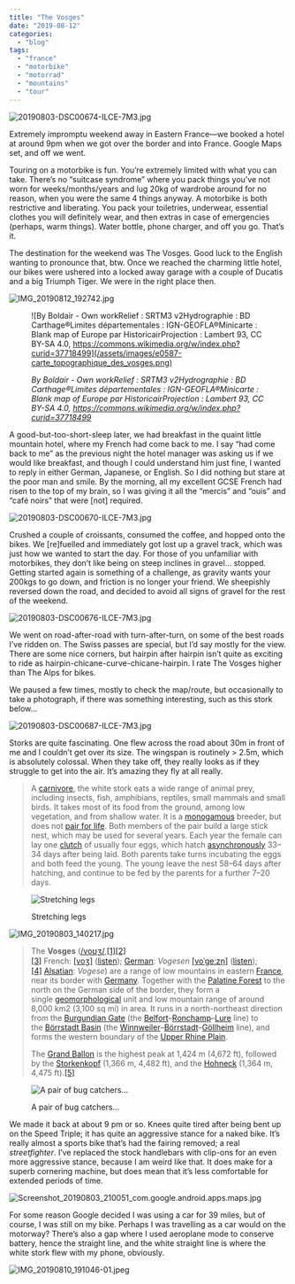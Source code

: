 ```yaml
---
title: "The Vosges"
date: "2019-08-12"
categories: 
  - "blog"
tags: 
  - "france"
  - "motorbike"
  - "motorrad"
  - "mountains"
  - "tour"
---
```


![20190803-DSC00674-ILCE-7M3.jpg](/assets/images/8970d-20190803-dsc00674-ilce-7m3.jpg)

Extremely impromptu weekend away in Eastern France—we booked a hotel at around 9pm when we got over the border and into France. Google Maps set, and off we went.

Touring on a motorbike is fun. You’re extremely limited with what you can take. There’s no “suitcase syndrome” where you pack things you’ve not worn for weeks/months/years and lug 20kg of wardrobe around for no reason, when you were the same 4 things anyway. A motorbike is both restrictive and liberating. You pack your toiletries, underwear, essential clothes you will definitely wear, and then extras in case of emergencies (perhaps, warm things). Water bottle, phone charger, and off you go. That’s it.

The destination for the weekend was The Vosges. Good luck to the English wanting to pronounce that, btw. Once we reached the charming little hotel, our bikes were ushered into a locked away garage with a couple of Ducatis and a big Triumph Tiger. We were in the right place then.

![IMG_20190812_192742.jpg](/assets/images/6e35a-img_20190812_192742.jpg)

<figure>

![By Boldair - Own workRelief : SRTM3 v2Hydrographie : BD Carthage®Limites départementales : IGN-GEOFLA®Minicarte : Blank map of Europe par HistoricairProjection : Lambert 93, CC BY-SA 4.0, https://commons.wikimedia.org/w/index.php?curid=37718499](/assets/images/e0587-carte_topographique_des_vosges.png)

<figcaption>



_By Boldair - Own workRelief : SRTM3 v2Hydrographie : BD Carthage®Limites départementales : IGN-GEOFLA®Minicarte : Blank map of Europe par HistoricairProjection : Lambert 93, CC BY-SA 4.0, https://commons.wikimedia.org/w/index.php?curid=37718499_





</figcaption>



</figure>

A good-but-too-short-sleep later, we had breakfast in the quaint little mountain hotel, where my French had come back to me. I say “had come back to me” as the previous night the hotel manager was asking us if we would like breakfast, and though I could understand him just fine, I wanted to reply in either German, Japanese, or English. So I did nothing but stare at the poor man and smile. By the morning, all my excellent GCSE French had risen to the top of my brain, so I was giving it all the “mercis” and “ouis” and “café noirs” that were \[not\] required.

![20190803-DSC00670-ILCE-7M3.jpg](/assets/images/912d9-20190803-dsc00670-ilce-7m3.jpg)

Crushed a couple of croissants, consumed the coffee, and hopped onto the bikes. We \[re\]fuelled and immediately got lost up a gravel track, which was just how we wanted to start the day. For those of you unfamiliar with motorbikes, they don’t like being on steep inclines in gravel… stopped. Getting started again is something of a challenge, as gravity wants your 200kgs to go down, and friction is no longer your friend. We sheepishly reversed down the road, and decided to avoid all signs of gravel for the rest of the weekend.

![20190803-DSC00676-ILCE-7M3.jpg](/assets/images/94b4c-20190803-dsc00676-ilce-7m3.jpg)

We went on road-after-road with turn-after-turn, on some of the best roads I’ve ridden on. The Swiss passes are special, but I’d say mostly for the view. There are some nice corners, but hairpin after hairpin isn’t quite as exciting to ride as hairpin-chicane-curve-chicane-hairpin. I rate The Vosges higher than The Alps for bikes.

We paused a few times, mostly to check the map/route, but occasionally to take a photograph, if there was something interesting, such as this stork below…

![20190803-DSC00687-ILCE-7M3.jpg](/assets/images/83d20-20190803-dsc00687-ilce-7m3.jpg)

Storks are quite fascinating. One flew across the road about 30m in front of me and I couldn’t get over its size. The wingspan is routinely > 2.5m, which is absolutely colossal. When they take off, they really looks as if they struggle to get into the air. It’s amazing they fly at all really.

> A [carnivore](https://en.wikipedia.org/wiki/Carnivore "Carnivore"), the white stork eats a wide range of animal prey, including insects, fish, amphibians, reptiles, small mammals and small birds. It takes most of its food from the ground, among low vegetation, and from shallow water. It is a [monogamous](https://en.wikipedia.org/wiki/Monogamous "Monogamous") breeder, but does not [pair for life](https://en.wikipedia.org/wiki/Pair_bond "Pair bond"). Both members of the pair build a large stick nest, which may be used for several years. Each year the female can lay one [clutch](https://en.wikipedia.org/wiki/Clutch_(eggs) "Clutch (eggs)") of usually four eggs, which hatch [asynchronously](https://en.wiktionary.org/wiki/asynchronous "wiktionary:asynchronous") 33–34 days after being laid. Both parents take turns incubating the eggs and both feed the young. The young leave the nest 58–64 days after hatching, and continue to be fed by the parents for a further 7–20 days.

<figure>

![Stretching legs](/assets/images/2fee0-20190803-dsc00704-ilce-7m3.jpg)

<figcaption>



Stretching legs





</figcaption>



</figure>

![IMG_20190803_140217.jpg](/assets/images/44359-img_20190803_140217.jpg)

> The **Vosges** ([/voʊʒ/](https://en.wikipedia.org/wiki/Help:IPA/English "Help:IPA/English"),[\[1\]](https://en.wikipedia.org/wiki/Vosges#cite_note-1)[\[2\]](https://en.wikipedia.org/wiki/Vosges#cite_note-2)[\[3\]](https://en.wikipedia.org/wiki/Vosges#cite_note-3) French: [\[voʒ\]](https://en.wikipedia.org/wiki/Help:IPA/French "Help:IPA/French") ([listen](https://upload.wikimedia.org/wikipedia/commons/f/fa/Fr-Paris--Vosges.ogg "Fr-Paris--Vosges.ogg")); [German](https://en.wikipedia.org/wiki/German_language "German language"): _Vogesen_ [\[voˈɡeːzn̩\]](https://en.wikipedia.org/wiki/Help:IPA/Standard_German "Help:IPA/Standard German") ([listen](https://upload.wikimedia.org/wikipedia/commons/7/73/De-Vogesen.ogg "De-Vogesen.ogg"));[\[4\]](https://en.wikipedia.org/wiki/Vosges#cite_note-4) [Alsatian](https://en.wikipedia.org/wiki/Alsatian_dialect "Alsatian dialect"): _Vogese_) are a range of low mountains in eastern [France](https://en.wikipedia.org/wiki/France "France"), near its border with [Germany](https://en.wikipedia.org/wiki/Germany "Germany"). Together with the [Palatine Forest](https://en.wikipedia.org/wiki/Palatine_Forest "Palatine Forest") to the north on the German side of the border, they form a single [geomorphological](https://en.wikipedia.org/wiki/Geomorphological "Geomorphological") unit and low mountain range of around 8,000 km2 (3,100 sq mi) in area. It runs in a north-northeast direction from the [Burgundian Gate](https://en.wikipedia.org/wiki/Burgundian_Gate "Burgundian Gate") (the [Belfort](https://en.wikipedia.org/wiki/Belfort "Belfort")–[Ronchamp](https://en.wikipedia.org/wiki/Ronchamp "Ronchamp")–[Lure](https://en.wikipedia.org/wiki/Lure_(Haute-Sa%C3%B4ne) "Lure (Haute-Saône)") line) to the [Börrstadt Basin](https://en.wikipedia.org/w/index.php?title=B%C3%B6rrstadt_Basin&action=edit&redlink=1 "Börrstadt Basin (page does not exist)") (the [Winnweiler](https://en.wikipedia.org/wiki/Winnweiler "Winnweiler")–[Börrstadt](https://en.wikipedia.org/wiki/B%C3%B6rrstadt "Börrstadt")–[Göllheim](https://en.wikipedia.org/wiki/G%C3%B6llheim "Göllheim") line), and forms the western boundary of the [Upper Rhine Plain](https://en.wikipedia.org/wiki/Upper_Rhine_Plain "Upper Rhine Plain").
> 
> The [Grand Ballon](https://en.wikipedia.org/wiki/Grand_Ballon "Grand Ballon") is the highest peak at 1,424 m (4,672 ft), followed by the [Storkenkopf](https://en.wikipedia.org/wiki/Storkenkopf "Storkenkopf") (1,366 m, 4,482 ft), and the [Hohneck](https://en.wikipedia.org/wiki/Hohneck_(Vosges) "Hohneck (Vosges)") (1,364 m, 4,475 ft).[\[5\]](https://en.wikipedia.org/wiki/Vosges#cite_note-IGN-5)

<figure>

![A pair of bug catchers…](/assets/images/419e7-img_20190803_140030.jpg)

<figcaption>



A pair of bug catchers…





</figcaption>



</figure>

We made it back at about 9 pm or so. Knees quite tired after being bent up on the Speed Triple; it has quite an aggressive stance for a naked bike. It’s really almost a sports bike that’s had the fairing removed; a real _streetfighter_. I’ve replaced the stock handlebars with clip-ons for an even more aggressive stance, because I am weird like that. It does make for a superb cornering machine, but does mean that it’s less comfortable for extended periods of time.

![Screenshot_20190803_210051_com.google.android.apps.maps.jpg](/assets/images/795dd-screenshot_20190803_210051_com.google.android.apps_.maps_.jpg)

For some reason Google decided I was using a car for 39 miles, but of course, I was still on my bike. Perhaps I was travelling as a car would on the motorway? There’s also a gap where I used aeroplane mode to conserve battery, hence the straight line, and the white straight line is where the white stork flew with my phone, obviously.

![IMG_20190810_191046-01.jpeg](/assets/images/d1c51-img_20190810_191046-01.jpeg)
